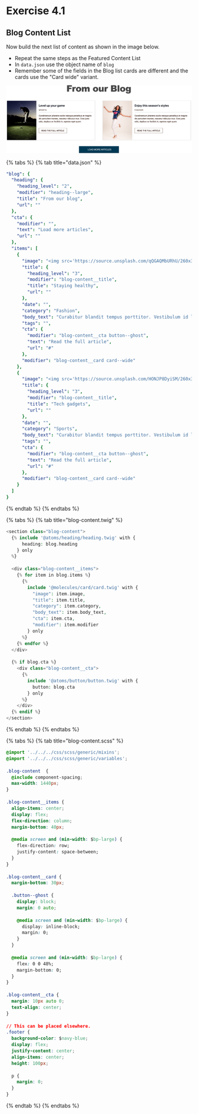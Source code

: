 # Exercise 4.1

## Blog Content List

Now build the next list of content as shown in the image below.

* Repeat the same steps as the Featured Content List
* In `data.json` use the object name of `blog`
* Remember some of the fields in the Blog list cards are different and the cards use the "Card wide" variant.

![Our Blog List](../../.gitbook/assets/components-for-beginners-blog.png)

{% tabs %}
{% tab title="data.json" %}
```yaml
"blog": {
  "heading": {
    "heading_level": "2",
    "modifier": "heading--large",
    "title": "From our blog",
    "url": ""
  },
  "cta": {
    "modifier": "",
    "text": "Load more articles",
    "url": ""
  },
  "items": [
    {
      "image": "<img src='https://source.unsplash.com/qQGAQMbURhU/260x360' alt='Man doing yoga' />",
      "title": {
        "heading_level": "3",
        "modifier": "blog-content__title",
        "title": "Staying healthy",
        "url": ""
      },
      "date": "",
      "category": "Fashion",
      "body_text": "Curabitur blandit tempus porttitor. Vestibulum id ligula porta felis euismod semper. Vivamus sagittis lacus vel augue laoreet rutrum faucibus dolor auctor. Aenean lacinia bibendum nulla sed consectetur.",
      "tags": "",
      "cta": {
        "modifier": "blog-content__cta button--ghost",
        "text": "Read the full article",
        "url": "#"
      },
      "modifier": "blog-content__card card--wide"
    },
    {
      "image": "<img src='https://source.unsplash.com/HONJP8DyiSM/260x360' alt='Tech gadgets' />",
      "title": {
        "heading_level": "3",
        "modifier": "blog-content__title",
        "title": "Tech gadgets",
        "url": ""
      },
      "date": "",
      "category": "Sports",
      "body_text": "Curabitur blandit tempus porttitor. Vestibulum id ligula porta felis euismod semper. Vivamus sagittis lacus vel augue laoreet rutrum faucibus dolor auctor. Aenean lacinia bibendum nulla sed consectetur.",
      "tags": "",
      "cta": {
        "modifier": "blog-content__cta button--ghost",
        "text": "Read the full article",
        "url": "#"
      },
      "modifier": "blog-content__card card--wide"
    }
  ]
}
```
{% endtab %}
{% endtabs %}

{% tabs %}
{% tab title="blog-content.twig" %}
```php
<section class="blog-content">
  {% include '@atoms/heading/heading.twig' with {
      heading: blog.heading
    } only
  %}

  <div class="blog-content__items">
    {% for item in blog.items %}
      {%
        include '@molecules/card/card.twig' with {
          "image": item.image,
          "title": item.title,
          "category": item.category,
          "body_text": item.body_text,
          "cta": item.cta,
          "modifier": item.modifier
        } only
      %}
    {% endfor %}
  </div>

  {% if blog.cta %}
    <div class="blog-content__cta">
      {%
        include '@atoms/button/button.twig' with {
          button: blog.cta
        } only
      %}
    </div>
  {% endif %}
</section>


```
{% endtab %}
{% endtabs %}

{% tabs %}
{% tab title="blog-content.scss" %}
```css
@import '../../../css/scss/generic/mixins';
@import '../../../css/scss/generic/variables';

.blog-content  {
  @include component-spacing;
  max-width: 1440px;
}

.blog-content__items {
  align-items: center;
  display: flex;
  flex-direction: column;
  margin-bottom: 40px;

  @media screen and (min-width: $bp-large) {
    flex-direction: row;
    justify-content: space-between;
  }
}

.blog-content__card {
  margin-bottom: 30px;

  .button--ghost {
    display: block;
    margin: 0 auto;

    @media screen and (min-width: $bp-large) {
      display: inline-block;
      margin: 0;
    }
  }

  @media screen and (min-width: $bp-large) {
    flex: 0 0 48%;
    margin-bottom: 0;
  }
}

.blog-content__cta {
  margin: 10px auto 0;
  text-align: center;
}

// This can be placed elsewhere.
.footer {
  background-color: $navy-blue;
  display: flex;
  justify-content: center;
  align-items: center;
  height: 100px;

  p {
    margin: 0;
  }
}
```
{% endtab %}
{% endtabs %}

